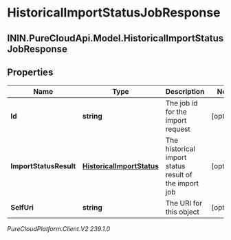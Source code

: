 # HistoricalImportStatusJobResponse

## ININ.PureCloudApi.Model.HistoricalImportStatusJobResponse

## Properties

|Name | Type | Description | Notes|
|------------ | ------------- | ------------- | -------------|
| **Id** | **string** | The job id for the import request | [optional] |
| **ImportStatusResult** | [**HistoricalImportStatus**](HistoricalImportStatus) | The historical import status result of the import job | [optional] |
| **SelfUri** | **string** | The URI for this object | [optional] |



_PureCloudPlatform.Client.V2 239.1.0_
